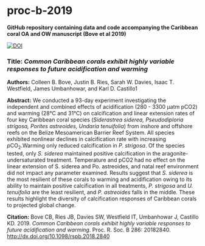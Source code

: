 # proc-b-2019

**GitHub repository containing data and code accompanying the Caribbean coral OA and OW manuscript (Bove et al 2019)**

<a href="https://zenodo.org/badge/latestdoi/168842612"><img src="https://zenodo.org/badge/168842612.svg" alt="DOI"></a>

### Title: *Common Caribbean corals exhibit highly variable responses to future acidification and warming*

**Authors:** Colleen B. Bove, Justin B. Ries, Sarah W. Davies, Isaac T. Westfield, James Umbanhowar, and Karl D. Castillo1

**Abstract:** We conducted a 93-day experiment investigating the independent and combined effects of acidification (280 - 3300 μatm pCO2) and warming (28°C and 31°C) on calcification and linear extension rates of four key Caribbean coral species (*Siderastrea siderea, Pseudodiploria strigosa, Porites astreoides, Undaria tenuifolia*) from inshore and offshore reefs on the Belize Mesoamerican Barrier Reef System. All species exhibited nonlinear declines in calcification rate with increasing *p*CO<sub>2</sub>.Warming only reduced calcification in *P. strigosa*. Of the species tested, only *S. siderea* maintained positive calcification in the aragonite-undersaturated treatment. Temperature and pCO2 had no effect on the linear extension of S. siderea and Po. astreoides, and natal reef environment did not impact any parameter examined. Results suggest that *S. siderea* is the most resilient of these corals to warming and acidification owing to its ability to maintain positive calcification in all treatments, *P. strigosa* and *U. tenuifolia* are the least resilient, and *P. astreoides* falls in the middle. These results highlight the diversity of calcification responses of Caribbean corals to projected global change.

**Citation:** Bove CB, Ries JB, Davies SW, Westfield IT, Umbanhowar J, Castillo KD. 2019. *Common Caribbean corals exhibit highly variable responses to future acidification and warming.* Proc. R. Soc. B 286: 20182840. http://dx.doi.org/10.1098/rspb.2018.2840
